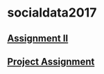 # socialdata2017

## [Assignment II](https://polakowo.github.io/socialdata2017/assignment2/)

## [Project Assignment](https://polakowo.github.io/socialdata2017/project/)
